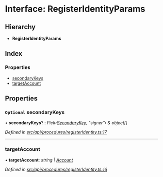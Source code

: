 # Interface: RegisterIdentityParams

## Hierarchy

* **RegisterIdentityParams**

## Index

### Properties

* [secondaryKeys](registeridentityparams.md#optional-secondarykeys)
* [targetAccount](registeridentityparams.md#targetaccount)

## Properties

### `Optional` secondaryKeys

• **secondaryKeys**? : *Pick‹[SecondaryKey](secondarykey.md), "signer"› & object[]*

*Defined in [src/api/procedures/registerIdentity.ts:17](https://github.com/PolymathNetwork/polymesh-sdk/blob/05b527a2/src/api/procedures/registerIdentity.ts#L17)*

___

###  targetAccount

• **targetAccount**: *string | [Account](../classes/account.md)*

*Defined in [src/api/procedures/registerIdentity.ts:16](https://github.com/PolymathNetwork/polymesh-sdk/blob/05b527a2/src/api/procedures/registerIdentity.ts#L16)*
